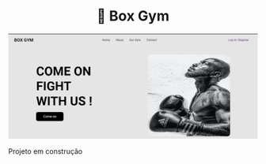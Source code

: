 <h1 align="center">🥊 Box Gym</h1>

<div align="center">
<img src=".github/box-gym-frontend.png" />
</div>

<!-- <div align="center">
<a href="https://gym-app-mocha.vercel.app/" target="_blank">clique para visitar o projeto</a>
</div> -->

<p>Projeto em construção</p>

<!-- 
<h1>Tecnologias utilizadas</h1>
<p>Para o desenvolvimento deste site utilizei as seguintes tecnologias:</p>
<ul>
<li>React</li>
<li>React Hook Form</li>
<li>Typescript</li>
<li>Motion</li>
</ul> -->